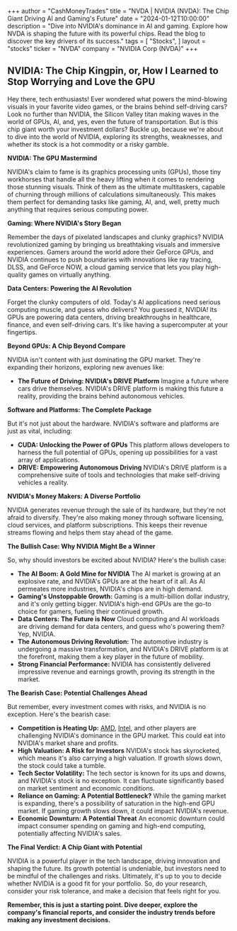 +++
author = "CashMoneyTrades"
title = "NVDA |  NVIDIA (NVDA): The Chip Giant Driving AI and Gaming's Future"
date = "2024-01-12T10:00:00"
description = "Dive into NVIDIA's dominance in AI and gaming. Explore how NVDA is shaping the future with its powerful chips. Read the blog to discover the key drivers of its success."
tags = [
"Stocks",
]
layout = "stocks"
ticker = "NVDA"
company = "NVIDIA Corp (NVDA)"
+++
        


## NVIDIA: The Chip Kingpin, or, How I Learned to Stop Worrying and Love the GPU

Hey there, tech enthusiasts! Ever wondered what powers the mind-blowing visuals in your favorite video games, or the brains behind self-driving cars?  Look no further than NVIDIA, the Silicon Valley titan making waves in the world of GPUs, AI, and, yes, even the future of transportation. But is this chip giant worth your investment dollars? Buckle up, because we're about to dive into the world of NVIDIA, exploring its strengths, weaknesses, and whether its stock is a hot commodity or a risky gamble.

**NVIDIA: The GPU Mastermind**

NVIDIA's claim to fame is its graphics processing units (GPUs), those tiny workhorses that handle all the heavy lifting when it comes to rendering those stunning visuals. Think of them as the ultimate multitaskers, capable of churning through millions of calculations simultaneously. This makes them perfect for demanding tasks like gaming, AI, and, well, pretty much anything that requires serious computing power.

**Gaming: Where NVIDIA's Story Began**

Remember the days of pixelated landscapes and clunky graphics? NVIDIA revolutionized gaming by bringing us breathtaking visuals and immersive experiences. Gamers around the world adore their GeForce GPUs, and NVIDIA continues to push boundaries with innovations like ray tracing, DLSS, and GeForce NOW, a cloud gaming service that lets you play high-quality games on virtually anything.

**Data Centers:  Powering the AI Revolution**

Forget the clunky computers of old. Today's AI applications need serious computing muscle, and guess who delivers? You guessed it, NVIDIA!  Its GPUs are powering data centers, driving breakthroughs in healthcare, finance, and even self-driving cars.  It's like having a supercomputer at your fingertips.

**Beyond GPUs: A Chip Beyond Compare**

NVIDIA isn't content with just dominating the GPU market. They're expanding their horizons, exploring new avenues like:

* **The Future of Driving:  NVIDIA's DRIVE Platform**  Imagine a future where cars drive themselves. NVIDIA's DRIVE platform is making this future a reality, providing the brains behind autonomous vehicles. 

**Software and Platforms: The Complete Package**

But it's not just about the hardware. NVIDIA's software and platforms are just as vital, including:

* **CUDA: Unlocking the Power of GPUs**  This platform allows developers to harness the full potential of GPUs, opening up possibilities for a vast array of applications.
* **DRIVE: Empowering Autonomous Driving**  NVIDIA's DRIVE platform is a comprehensive suite of tools and technologies that make self-driving vehicles a reality.

**NVIDIA's Money Makers:  A Diverse Portfolio**

NVIDIA generates revenue through the sale of its hardware, but they're not afraid to diversify.  They're also making money through software licensing, cloud services, and platform subscriptions. This keeps their revenue streams flowing and helps them stay ahead of the game.

**The Bullish Case: Why NVIDIA Might Be a Winner**

So, why should investors be excited about NVIDIA? Here's the bullish case:

* **The AI Boom: A Gold Mine for NVIDIA**  The AI market is growing at an explosive rate, and NVIDIA's GPUs are at the heart of it all. As AI permeates more industries, NVIDIA's chips are in high demand.
* **Gaming's Unstoppable Growth:**  Gaming is a multi-billion dollar industry, and it's only getting bigger.  NVIDIA's high-end GPUs are the go-to choice for gamers, fueling their continued growth.
* **Data Centers:  The Future is Now**  Cloud computing and AI workloads are driving demand for data centers, and guess who's powering them? Yep, NVIDIA.
* **The Autonomous Driving Revolution:**  The automotive industry is undergoing a massive transformation, and NVIDIA's DRIVE platform is at the forefront, making them a key player in the future of mobility.
* **Strong Financial Performance:**  NVIDIA has consistently delivered impressive revenue and earnings growth, proving its strength in the market.

**The Bearish Case: Potential Challenges Ahead**

But remember, every investment comes with risks, and NVIDIA is no exception.  Here's the bearish case:

* **Competition is Heating Up:**  [AMD](/stocks/amd/), [Intel](/stocks/intc/), and other players are challenging NVIDIA's dominance in the GPU market. This could eat into NVIDIA's market share and profits.
* **High Valuation:  A Risk for Investors**  NVIDIA's stock has skyrocketed, which means it's also carrying a high valuation. If growth slows down, the stock could take a tumble.
* **Tech Sector Volatility:**  The tech sector is known for its ups and downs, and NVIDIA's stock is no exception. It can fluctuate significantly based on market sentiment and economic conditions.
* **Reliance on Gaming:  A Potential Bottleneck?**  While the gaming market is expanding, there's a possibility of saturation in the high-end GPU market. If gaming growth slows down, it could impact NVIDIA's revenue.
* **Economic Downturn:  A Potential Threat**  An economic downturn could impact consumer spending on gaming and high-end computing, potentially affecting NVIDIA's sales.

**The Final Verdict:  A Chip Giant with Potential**

NVIDIA is a powerful player in the tech landscape, driving innovation and shaping the future. Its growth potential is undeniable, but investors need to be mindful of the challenges and risks.  Ultimately, it's up to you to decide whether NVIDIA is a good fit for your portfolio.  So, do your research, consider your risk tolerance, and make a decision that feels right for you.

**Remember, this is just a starting point.  Dive deeper, explore the company's financial reports, and consider the industry trends before making any investment decisions.** 

        